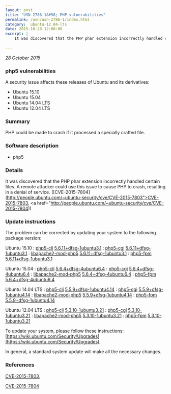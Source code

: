 ```yaml
---
layout: post
title: "USN-2786-1&#58; PHP vulnerabilities"
permalink: /usn/usn-2786-1/index.html
category:  ubuntu-12.04-lts
date: 2015-10-28 12:00:00
excerpt: |
    It was discovered that the PHP phar extension incorrectly handled certain files. A remote attacker could use this issue to cause PHP to crash, resulting in a denial of service. ([CVE-2015-7804](http://people.ubuntu.com/~ubuntu-security/cve/CVE-2015-7803">CVE-2015-7803</a>, <a href="http://people.ubuntu.com/~ubuntu-security/cve/CVE-2015-7804)) 
    
--- 
```

 
 

*28 October 2015*

### php5 vulnerabilities

A security issue affects these releases of Ubuntu and its derivatives:

* Ubuntu 15.10
* Ubuntu 15.04
* Ubuntu 14.04 LTS
* Ubuntu 12.04 LTS

### Summary

PHP could be made to crash if it processed a specially crafted file. 

### Software description

* php5 

### Details

It was discovered that the PHP phar extension incorrectly handled certain files. A remote attacker could use this issue to cause PHP to crash, resulting in a denial of service. ([CVE-2015-7804](http://people.ubuntu.com/~ubuntu-security/cve/CVE-2015-7803">CVE-2015-7803</a>, <a href="http://people.ubuntu.com/~ubuntu-security/cve/CVE-2015-7804)) 

### Update instructions

The problem can be corrected by updating your system to the following package version:

Ubuntu 15.10
 : [php5-cli](https://launchpad.net/ubuntu/+source/php5) <span> [5.6.11+dfsg-1ubuntu3.1](https://launchpad.net/ubuntu/+source/php5/5.6.11+dfsg-1ubuntu3.1) </span> 
 : [php5-cgi](https://launchpad.net/ubuntu/+source/php5) <span> [5.6.11+dfsg-1ubuntu3.1](https://launchpad.net/ubuntu/+source/php5/5.6.11+dfsg-1ubuntu3.1) </span> 
 : [libapache2-mod-php5](https://launchpad.net/ubuntu/+source/php5) <span> [5.6.11+dfsg-1ubuntu3.1](https://launchpad.net/ubuntu/+source/php5/5.6.11+dfsg-1ubuntu3.1) </span> 
 : [php5-fpm](https://launchpad.net/ubuntu/+source/php5) <span> [5.6.11+dfsg-1ubuntu3.1](https://launchpad.net/ubuntu/+source/php5/5.6.11+dfsg-1ubuntu3.1) </span> 

Ubuntu 15.04
 : [php5-cli](https://launchpad.net/ubuntu/+source/php5) <span> [5.6.4+dfsg-4ubuntu6.4](https://launchpad.net/ubuntu/+source/php5/5.6.4+dfsg-4ubuntu6.4) </span> 
 : [php5-cgi](https://launchpad.net/ubuntu/+source/php5) <span> [5.6.4+dfsg-4ubuntu6.4](https://launchpad.net/ubuntu/+source/php5/5.6.4+dfsg-4ubuntu6.4) </span> 
 : [libapache2-mod-php5](https://launchpad.net/ubuntu/+source/php5) <span> [5.6.4+dfsg-4ubuntu6.4](https://launchpad.net/ubuntu/+source/php5/5.6.4+dfsg-4ubuntu6.4) </span> 
 : [php5-fpm](https://launchpad.net/ubuntu/+source/php5) <span> [5.6.4+dfsg-4ubuntu6.4](https://launchpad.net/ubuntu/+source/php5/5.6.4+dfsg-4ubuntu6.4) </span> 

Ubuntu 14.04 LTS
 : [php5-cli](https://launchpad.net/ubuntu/+source/php5) <span> [5.5.9+dfsg-1ubuntu4.14](https://launchpad.net/ubuntu/+source/php5/5.5.9+dfsg-1ubuntu4.14) </span> 
 : [php5-cgi](https://launchpad.net/ubuntu/+source/php5) <span> [5.5.9+dfsg-1ubuntu4.14](https://launchpad.net/ubuntu/+source/php5/5.5.9+dfsg-1ubuntu4.14) </span> 
 : [libapache2-mod-php5](https://launchpad.net/ubuntu/+source/php5) <span> [5.5.9+dfsg-1ubuntu4.14](https://launchpad.net/ubuntu/+source/php5/5.5.9+dfsg-1ubuntu4.14) </span> 
 : [php5-fpm](https://launchpad.net/ubuntu/+source/php5) <span> [5.5.9+dfsg-1ubuntu4.14](https://launchpad.net/ubuntu/+source/php5/5.5.9+dfsg-1ubuntu4.14) </span> 

Ubuntu 12.04 LTS
 : [php5-cli](https://launchpad.net/ubuntu/+source/php5) <span> [5.3.10-1ubuntu3.21](https://launchpad.net/ubuntu/+source/php5/5.3.10-1ubuntu3.21) </span> 
 : [php5-cgi](https://launchpad.net/ubuntu/+source/php5) <span> [5.3.10-1ubuntu3.21](https://launchpad.net/ubuntu/+source/php5/5.3.10-1ubuntu3.21) </span> 
 : [libapache2-mod-php5](https://launchpad.net/ubuntu/+source/php5) <span> [5.3.10-1ubuntu3.21](https://launchpad.net/ubuntu/+source/php5/5.3.10-1ubuntu3.21) </span> 
 : [php5-fpm](https://launchpad.net/ubuntu/+source/php5) <span> [5.3.10-1ubuntu3.21](https://launchpad.net/ubuntu/+source/php5/5.3.10-1ubuntu3.21) </span> 

To update your system, please follow these instructions: [https://wiki.ubuntu.com/Security/Upgrades](https://wiki.ubuntu.com/Security/Upgrades).

In general, a standard system update will make all the necessary changes. 

### References

 
 [CVE-2015-7803](http://people.ubuntu.com/~ubuntu-security/cve/CVE-2015-7803), 

 [CVE-2015-7804](http://people.ubuntu.com/~ubuntu-security/cve/CVE-2015-7804)
 

